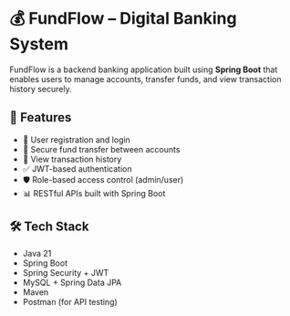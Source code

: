 # 💰 FundFlow – Digital Banking System

FundFlow is a backend banking application built using **Spring Boot** that enables users to manage accounts, transfer funds, and view transaction history securely.

## 🚀 Features

- 🔐 User registration and login
- 💸 Secure fund transfer between accounts
- 🧾 View transaction history
- ✅ JWT-based authentication
- 🛡️ Role-based access control (admin/user)
- 📊 RESTful APIs built with Spring Boot

## 🛠️ Tech Stack

- Java 21
- Spring Boot
- Spring Security + JWT
- MySQL + Spring Data JPA
- Maven
- Postman (for API testing)
